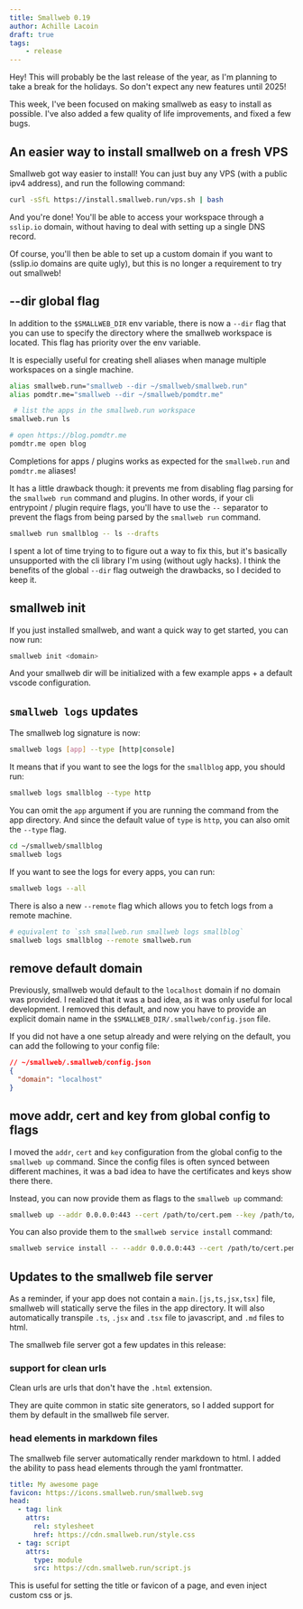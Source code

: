 ```yaml
---
title: Smallweb 0.19
author: Achille Lacoin
draft: true
tags:
    - release
---
```


Hey! This will probably be the last release of the year, as I'm planning to take a break for the holidays. So don't expect any new features until 2025!

This week, I've been focused on making smallweb as easy to install as possible. I've also added a few quality of life improvements, and fixed a few bugs.

<!-- more -->

## An easier way to install smallweb on a fresh VPS

Smallweb got way easier to install! You can just buy any VPS (with a public ipv4 address), and run the following command:

```sh
curl -sSfL https://install.smallweb.run/vps.sh | bash
```

And you're done! You'll be able to access your workspace through a `sslip.io` domain, without having to deal with setting up a single DNS record.

Of course, you'll then be able to set up a custom domain if you want to (sslip.io domains are quite ugly), but this is no longer a requirement to try out smallweb!

## --dir global flag

In addition to the `$SMALLWEB_DIR` env variable, there is now a `--dir` flag that you can use to specify the directory where the smallweb workspace is located. This flag has priority over the env variable.

It is especially useful for creating shell aliases when manage multiple workspaces on a single machine.

```sh
alias smallweb.run="smallweb --dir ~/smallweb/smallweb.run"
alias pomdtr.me="smallweb --dir ~/smallweb/pomdtr.me"

 # list the apps in the smallweb.run workspace
smallweb.run ls

# open https://blog.pomdtr.me
pomdtr.me open blog
```

Completions for apps / plugins works as expected for the `smallweb.run` and `pomdtr.me` aliases!

It has a little drawback though: it prevents me from disabling flag parsing for the `smallweb run` command and plugins. In other words, if your cli entrypoint / plugin require flags, you'll have to use the `--` separator to prevent the flags from being parsed by the `smallweb run` command.

```sh
smallweb run smallblog -- ls --drafts
```

I spent a lot of time trying to to figure out a way to fix this, but it's basically unsupported with the cli library I'm using (without ugly hacks). I think the benefits of the global `--dir` flag outweigh the drawbacks, so I decided to keep it.

## smallweb init

If you just installed smallweb, and want a quick way to get started, you can now run:

```sh
smallweb init <domain>
```

And your smallweb dir will be initialized with a few example apps + a default vscode configuration.

## `smallweb logs` updates

The smallweb log signature is now:

```sh
smallweb logs [app] --type [http|console]
```

It means that if you want to see the logs for the `smallblog` app, you should run:

```sh
smallweb logs smallblog --type http
```

You can omit the `app` argument if you are running the command from the app directory. And since the default value of `type` is `http`, you can also omit the `--type` flag.

```sh
cd ~/smallweb/smallblog
smallweb logs
```

If you want to see the logs for every apps, you can run:

```sh
smallweb logs --all
```

There is also a new `--remote` flag which allows you to fetch logs from a remote machine.

```sh
# equivalent to `ssh smallweb.run smallweb logs smallblog`
smallweb logs smallblog --remote smallweb.run
```

## remove default domain

Previously, smallweb would default to the `localhost` domain if no domain was provided. I realized that it was a bad idea, as it was only useful for local development. I removed this default, and now you have to provide an explicit domain name in the `$SMALLWEB_DIR/.smallweb/config.json` file.

If you did not have a one setup already and were relying on the default, you can add the following to your config file:

```json
// ~/smallweb/.smallweb/config.json
{
  "domain": "localhost"
}
```

## move addr, cert and key from global config to flags

I moved the `addr`, `cert` and `key` configuration from the global config to the `smallweb up` command. Since the config files is often synced between different machines, it was a bad idea to have the certificates and keys show there there.

Instead, you can now provide them as flags to the `smallweb up` command:

```sh
smallweb up --addr 0.0.0.0:443 --cert /path/to/cert.pem --key /path/to/key.pem
```

You can also provide them to the `smallweb service install` command:

```sh
smallweb service install -- --addr 0.0.0.0:443 --cert /path/to/cert.pem --key /path/to/key.pem
```

## Updates to the smallweb file server

As a reminder, if your app does not contain a `main.[js,ts,jsx,tsx]` file, smallweb will statically serve the files in the app directory. It will also automatically transpile `.ts`, `.jsx` and `.tsx` file to javascript, and `.md` files to html.

The smallweb file server got a few updates in this release:

### support for clean urls

Clean urls are urls that don't have the `.html` extension.

They are quite common in static site generators, so I added support for them by default in the smallweb file server.

### head elements in markdown files

The smallweb file server automatically render markdown to html. I added the ability to pass head elements through the yaml frontmatter.

```yaml
title: My awesome page
favicon: https://icons.smallweb.run/smallweb.svg
head:
  - tag: link
    attrs:
      rel: stylesheet
      href: https://cdn.smallweb.run/style.css
  - tag: script
    attrs:
      type: module
      src: https://cdn.smallweb.run/script.js
```

This is useful for setting the title or favicon of a page, and even inject custom css or js.
